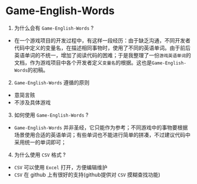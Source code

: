 # Game-English-Words

1. 为什么会有 `Game-English-Words` ?
  * 在一个游戏项目的开发过程中，有这样一段经历：由于缺乏沟通，不同开发者代码中定义的变量名，在描述相同事物时，使用了不同的英语单词。由于前后英语单词的不统一，增加了阅读代码的困难；于是我整理了一份`游戏英语单词`的文档，作为游戏项目中各个开发者定义`变量名`的根据。这也是`Game-English-Words`的初稿。

2. `Game-English-Words` 遵循的原则
  * 意简言赅
  * 不涉及具体游戏

3. 如何使用 `Game-English-Words` ?
  * `Game-English-Words` 并非圣经，它只能作为参考；不同游戏中的事物要根据场景使用合适的英语单词；有些单词也不能进行简单的拼凑，不过建议代码中采用统一的单词即可；

4. 为什么使用 `CSV` 格式 ?
  * `CSV` 可以使用 `Excel` 打开，方便编辑维护
  * `CSV` 在 github 上有很好的支持(github提供对 `CSV` 摸糊查找功能)
